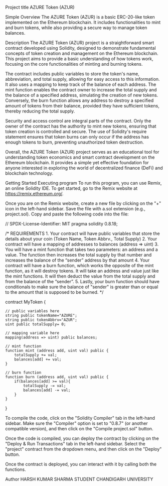Project title
AZURE Token (AZUR)

Simple Overview
The AZURE Token (AZUR) is a basic ERC-20-like token implemented on the Ethereum blockchain. It includes functionalities to mint and burn tokens, while also providing a secure way to manage token balances.

Description
The AZURE Token (AZUR) project is a straightforward smart contract developed using Solidity, designed to demonstrate fundamental concepts of token creation and management on the Ethereum blockchain. This project aims to provide a basic understanding of how tokens work, focusing on the core functionalities of minting and burning tokens.

The contract includes public variables to store the token's name, abbreviation, and total supply, allowing for easy access to this information. It also uses a mapping to keep track of the balance of each address. The mint function enables the contract owner to increase the total supply and the balance of a specified address, simulating the creation of new tokens. Conversely, the burn function allows any address to destroy a specified amount of tokens from their balance, provided they have sufficient tokens, thereby reducing the total supply.

Security and access control are integral parts of the contract. Only the owner of the contract has the authority to mint new tokens, ensuring that token creation is controlled and secure. The use of Solidity's require statement ensures that token burns can only occur if the address has enough tokens to burn, preventing unauthorized token destruction.

Overall, the AZURE Token (AZUR) project serves as an educational tool for understanding token economics and smart contract development on the Ethereum blockchain. It provides a simple yet effective foundation for anyone interested in exploring the world of decentralized finance (DeFi) and blockchain technology.

Getting Started
Executing program
To run this program, you can use Remix, an online Solidity IDE. To get started, go to the Remix website at https://remix.ethereum.org/.

Once you are on the Remix website, create a new file by clicking on the "+" icon in the left-hand sidebar. Save the file with a.sol extension (e.g., project.sol). Copy and paste the following code into the file:


// SPDX-License-Identifier: MIT
pragma solidity 0.8.18;

/*
       REQUIREMENTS
    1. Your contract will have public variables that store the details about your coin (Token Name, Token Abbrv., Total Supply)
    2. Your contract will have a mapping of addresses to balances (address => uint)
    3. You will have a mint function that takes two parameters: an address and a value. 
       The function then increases the total supply by that number and increases the balance 
       of the “sender” address by that amount
    4. Your contract will have a burn function, which works the opposite of the mint function, as it will destroy tokens. 
       It will take an address and value just like the mint functions. It will then deduct the value from the total supply 
       and from the balance of the “sender”.
    5. Lastly, your burn function should have conditionals to make sure the balance of "sender" is greater than or equal 
       to the amount that is supposed to be burned.
*/

contract MyToken {

    // public variables here
    string public tokenName="AZURE";
    string public tokenAbbrv="AZUR";
    uint public totalSupply= 0;

    // mapping variable here
    mapping(address => uint) public balances;

    // mint function
    function mint (address add, uint val) public {
        totalSupply += val;
        balances[add] += val;
    }

    // burn function
    function burn (address add, uint val) public {
        if(balances[add] >= val){
            totalSupply -= val;
            balances[add] -= val;
        }
    }

}

To compile the code, click on the "Solidity Compiler" tab in the left-hand sidebar. Make sure the "Compiler" option is set to "0.8.7" (or another compatible version), and then click on the "Compile project.sol" button.

Once the code is compiled, you can deploy the contract by clicking on the "Deploy & Run Transactions" tab in the left-hand sidebar. Select the "project" contract from the dropdown menu, and then click on the "Deploy" button.

Once the contract is deployed, you can interact with it by calling both the functions.

Author
HARSH KUMAR SHARMA STUDENT CHANDIGARH UNIVERSITY
